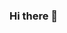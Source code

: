 ### Hi there 👋


<!--

![Metrics](https://metrics.lecoq.io/ingwersen-erik?template=classic&repositories.forks=true&isocalendar=1&languages=1&isocalendar.duration=half-year&languages.limit=8&languages.sections=most-used&languages.colors=github&languages.threshold=0%25&languages.indepth=false&languages.recent.load=300&languages.recent.days=14&config.timezone=America%2FSao_Paulo)

-->
